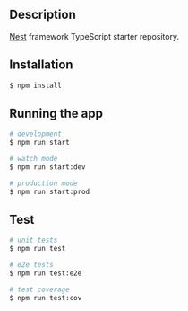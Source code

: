 
## Description
[Nest](https://github.com/nestjs/nest) framework TypeScript starter repository.
## Installation
```bash
$ npm install
```
## Running the app
```bash
# development
$ npm run start

# watch mode
$ npm run start:dev

# production mode
$ npm run start:prod
```

## Test

```bash
# unit tests
$ npm run test

# e2e tests
$ npm run test:e2e

# test coverage
$ npm run test:cov
```
